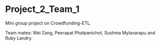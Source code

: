 # Project_2_Team_1

Mini group project on Crowdfunding-ETL.

Team mates: Wei Zang, Peerapat Phatpanichot, Sushma Mylavarapu and Ruby Landry.



